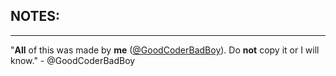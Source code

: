 ## NOTES:
---
"**All** of this was made by **me** ([@GoodCoderBadBoy](https://repl.it/@GoodCoderBadBoy)). Do **not** copy it or I will know."
            - @GoodCoderBadBoy